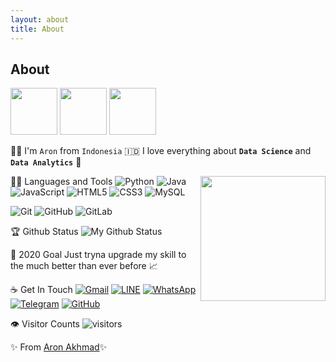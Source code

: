 ```yaml
---
layout: about
title: About
---
```


## About

<p align="left">
    <img src="https://i.pinimg.com/originals/0b/f2/ba/0bf2baebc370e83b26b1e5ef6a558f07.gif" width="75px">
    <img src="https://media.tenor.com/images/a03e50aa358b7cab991f58b43e1a942a/tenor.gif" width="75px">
    <img src="https://i.pinimg.com/originals/19/da/42/19da4277bf5a2000cf610b933f1ea50e.gif" width="75px">
  </p>
  
  👦🏻 I'm `Aron` from `Indonesia` 🇮🇩
  I love everything about **`Data Science`** and **`Data Analytics`** 🤎
  
  <img align='right' src='https://i.pinimg.com/originals/f8/39/9a/f8399acd37f858c850bbebc2fd5d349e.gif' width='200"'>
  
  👨‍💻 Languages and Tools
  ![Python](https://img.shields.io/badge/-Python-black?style=flat&logo=python)
  ![Java](https://img.shields.io/badge/Java-orange?style=flat&logo=java&logoColor=white)
  ![JavaScript](https://img.shields.io/badge/-JavaScript-black?style=flat&logo=javascript)
  ![HTML5](https://img.shields.io/badge/-HTML5-E34F26?style=flat&logo=html5&logoColor=white)
  ![CSS3](https://img.shields.io/badge/-CSS3-1572B6?style=flat&logo=css3)
  ![MySQL](https://img.shields.io/badge/-MySQL-black?style=flat&logo=mysql&link=https://github.com/hritik5102)
  
  ![Git](https://img.shields.io/badge/-Git-black?style=flat&logo=git&link=https://github.com/hritik5102)
  ![GitHub](https://img.shields.io/badge/-GitHub-181717?style=flat&logo=github&link=https://github.com/hritik5102)
  ![GitLab](https://img.shields.io/badge/-GitLab-FCA121?style=flat&logo=gitlab&link=https://github.com/hritik5102)
  
  
  🏆 Github Status
  ![My Github Status](https://github-readme-stats.vercel.app/api?username=aronakhmad&show_icons=true&hide_border=true)
  
  
  🔭 2020 Goal
  Just tryna upgrade my skill to the much better than ever before 📈
  
  
  ☕ Get In Touch
  [![Gmail](http://img.shields.io/badge/Gmail--181717?style=social&logo=gmail)](mailto:aronakhmad@gmail.com)
  [![LINE](https://img.shields.io/badge/LINE--181717?style=social&logo=line)](https://line.me/ti/p/dq7Q3Civme)
  [![WhatsApp](https://img.shields.io/badge/WhatsApp--181717?style=social&logo=whatsapp)](https://bit.ly/36wFuiY)
  [![Telegram](https://img.shields.io/badge/Telegram--181717?style=social&logo=telegram)](https://telegram.me/aronakhmad)
  [![GitHub](https://img.shields.io/badge/GitHub%20Page--181717?style=social&logo=github)](https://github.com/aronakhmad)
  
  
  👁 Visitor Counts
  ![visitors](https://visitor-badge.glitch.me/badge?page_id=aronakhmad.aronakhmad)
  
  ✨ From [Aron Akhmad](https://github.com/aronakhmad)✨
